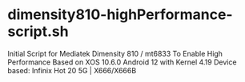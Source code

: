 # dimensity810-highPerformance-script.sh
Initial Script for Mediatek Dimensity 810 / mt6833 To Enable High Performance
Based on XOS 10.6.0 Android 12 with Kernel 4.19
Device based: Infinix Hot 20 5G | X666/X666B

